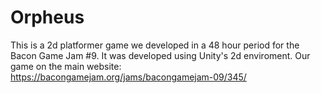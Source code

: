 # Orpheus
This is a 2d platformer game we developed in a 48 hour period for the Bacon Game Jam #9.
It was developed using Unity's 2d enviroment.
Our game on the main website: https://bacongamejam.org/jams/bacongamejam-09/345/
